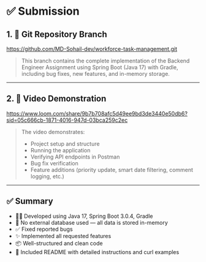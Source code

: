 # ✅ Submission

## 1. 🔗 Git Repository Branch
https://github.com/MD-Sohail-dev/workforce-task-management.git

> This branch contains the complete implementation of the Backend Engineer Assignment using Spring Boot (Java 17) with Gradle, including bug fixes, new features, and in-memory storage.

---

## 2. 🎥 Video Demonstration
https://www.loom.com/share/9b7b708afc5d49ee9bd3de3440e50db6?sid=05c666cb-1871-4016-947d-03bca259c2ec

> The video demonstrates:
> - Project setup and structure
> - Running the application
> - Verifying API endpoints in Postman
> - Bug fix verification
> - Feature additions (priority update, smart date filtering, comment logging, etc.)

---

## ✅ Summary

- 👨‍💻 Developed using Java 17, Spring Boot 3.0.4, Gradle
- 💾 No external database used — all data is stored in-memory
- ✅ Fixed reported bugs
- ✨ Implemented all requested features
- 📦 Well-structured and clean code
- 📄 Included README with detailed instructions and curl examples
